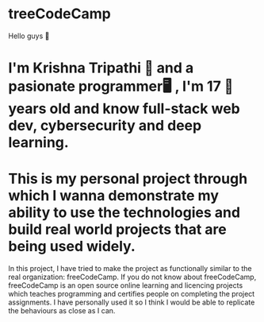 # treeCodeCamp 
Hello guys 👾
# I'm Krishna Tripathi 🧙 and a pasionate programmer🖥️ , I'm 17 👦 years old and know full-stack web dev, cybersecurity and deep learning.
# This is my personal project through which I wanna demonstrate my ability to use the technologies and build real world projects that are being used widely.
In this project, I have tried to make the project as functionally similar to the real organization: freeCodeCamp.
If you do not know about freeCodeCamp, freeCodeCamp is an open source online learning and licencing projects which teaches programming and certifies people on 
completing the project assignments. I have personally used it so I think I would be able to replicate the behaviours as close as I can. 
